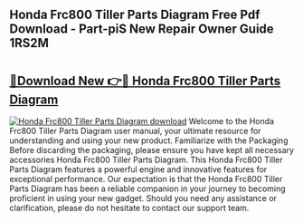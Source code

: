 ## Honda Frc800 Tiller Parts Diagram Free Pdf Download - Part-piS New Repair Owner Guide 1RS2M

# <h2><a href="http://dfntiu9.blite.top/?on=Honda+Frc800+Tiller+Parts+Diagram">🔗Download New 👉🔴 Honda Frc800 Tiller Parts Diagram</a></h2>

[![Honda Frc800 Tiller Parts Diagram download](https://i.imgur.com/lujVjoI.png)](http://dfntiu9.blite.top/?on=Honda+Frc800+Tiller+Parts+Diagram)
Welcome to the Honda Frc800 Tiller Parts Diagram user manual, your ultimate resource for understanding and using your new product. Familiarize with the Packaging Before discarding the packaging, please ensure you have kept all necessary accessories Honda Frc800 Tiller Parts Diagram. This Honda Frc800 Tiller Parts Diagram features a powerful engine and innovative features for exceptional performance. Our expectation is that the Honda Frc800 Tiller Parts Diagram has been a reliable companion in your journey to becoming proficient in using your new gadget. Should you need any assistance or clarification, please do not hesitate to contact our support team.
